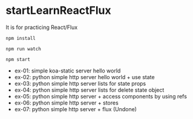# startLearnReactFlux

It is for practicing React/Flux

```
npm install
```

```
npm run watch
```

```
npm start
```

- ex-01: simple koa-static server hello world
- ex-02: python simple http server hello world + use state
- ex-03: python simple http server lists for state props
- ex-04: python simple http server lists for delete state object
- ex-05: python simple http server + access components by using refs
- ex-06: python simple http server + stores
- ex-07: python simple http server + flux (Undone)
